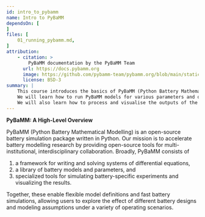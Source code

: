 ```yaml
---
id: intro_to_pybamm
name: Intro to PyBaMM
dependsOn: [
]
files: [
    01_running_pybamm.md,    
]
attribution: 
    - citation: >
        PyBaMM documentation by the PyBaMM Team
      url: https://docs.pybamm.org
      image: https://github.com/pybamm-team/pybamm.org/blob/main/static/images/pybamm_logo.svg
      license: BSD-3
summary: |
    This course introduces the basics of PyBaMM (Python Battery Mathematical Modelling), an open-source battery simulation package written in Python.
    We will learn how to run PyBaMM models for various parameters and operating conditions.
    We will also learn how to process and visualise the outputs of the models.
---
```


**PyBaMM: A High-Level Overview**

PyBaMM (Python Battery Mathematical Modelling) is an open-source battery simulation package written in Python. Our mission is to accelerate battery modelling research by providing open-source tools for multi-institutional, interdisciplinary collaboration. Broadly, PyBaMM consists of
1. a framework for writing and solving systems of differential equations,
2. a library of battery models and parameters, and
3. specialized tools for simulating battery-specific experiments and visualizing the results.

Together, these enable flexible model definitions and fast battery simulations, allowing users to explore the effect of different battery designs and modeling assumptions under a variety of operating scenarios.